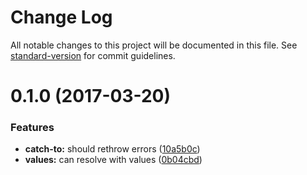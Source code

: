 # Change Log

All notable changes to this project will be documented in this file. See [standard-version](https://github.com/conventional-changelog/standard-version) for commit guidelines.

<a name="0.1.0"></a>
# 0.1.0 (2017-03-20)


### Features

* **catch-to:** should rethrow errors ([10a5b0c](https://github.com/sebinsua/catch-to/commit/10a5b0c))
* **values:** can resolve with values ([0b04cbd](https://github.com/sebinsua/catch-to/commit/0b04cbd))
